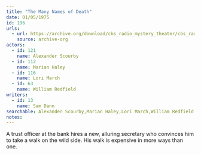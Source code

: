 ```yaml
---
title: "The Many Names of Death"
date: 01/05/1975
id: 196
urls: 
  - url: https://archive.org/download/cbs_radio_mystery_theater/cbs_radio_mystery_theater-0151-0200.zip/cbs_radio_mystery_theater-0151-0200%2Fcbsrmt_0196_the_many_names_of_death.mp3
    source: archive-org
actors:  
  - id: 121
    name: Alexander Scourby  
  - id: 112
    name: Marian Haley  
  - id: 116
    name: Lori March  
  - id: 63
    name: William Redfield
writers:  
  - id: 13
    name: Sam Dann
searchable: Alexander Scourby,Marian Haley,Lori March,William Redfield Sam Dann
notes:  
---
```

A trust officer at the bank hires a new, alluring secretary who convinces him to take a walk on the wild side. His walk is expensive in more ways than one.